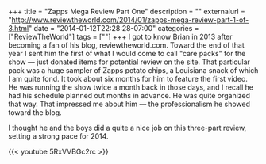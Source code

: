 +++
title = "Zapps Mega Review Part One"
description = ""
externalurl = "http://www.reviewtheworld.com/2014/01/zapps-mega-review-part-1-of-3.html"
date = "2014-01-12T22:28:28-07:00"
categories = ["ReviewTheWorld"]
tags = [""]
+++
I got to know Brian in 2013 after becoming a fan of his blog, reviewtheworld.com. Toward the end of that year I sent him the first of what I would come to call "care packs" for the show — just donated items for potential review on the site. That particular pack was a huge sampler of Zapps potato chips, a Louisiana snack of which I am quite fond. It took about six months for him to feature the first video. He was running the show twice a month back in those days, and I recall he had his schedule planned out months in advance. He was quite organized that way. That impressed me about him — the professionalism he showed toward the blog.

I thought he and the boys did a quite a nice job on this three-part review, setting a strong pace for 2014. 

{{< youtube 5RxVVBGc2rc >}}